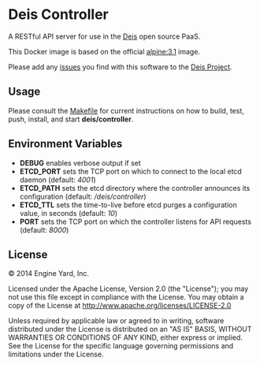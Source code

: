 # Deis Controller

A RESTful API server for use in the [Deis](http://deis.io) open source PaaS.


This Docker image is based on the official
[alpine:3.1](https://registry.hub.docker.com/_/alpine/) image.

Please add any [issues](https://github.com/deis/deis/issues) you find with this software to
the [Deis Project](https://github.com/deis/deis).

## Usage

Please consult the [Makefile](Makefile) for current instructions on how to build, test, push,
install, and start **deis/controller**.

## Environment Variables

* **DEBUG** enables verbose output if set
* **ETCD_PORT** sets the TCP port on which to connect to the local etcd
  daemon (default: *4001*)
* **ETCD_PATH** sets the etcd directory where the controller announces
  its configuration (default: */deis/controller*)
* **ETCD_TTL** sets the time-to-live before etcd purges a configuration
  value, in seconds (default: *10*)
* **PORT** sets the TCP port on which the controller listens for API
  requests (default: *8000*)

## License

© 2014 Engine Yard, Inc.

Licensed under the Apache License, Version 2.0 (the "License"); you may
not use this file except in compliance with the License. You may obtain
a copy of the License at <http://www.apache.org/licenses/LICENSE-2.0>

Unless required by applicable law or agreed to in writing, software
distributed under the License is distributed on an "AS IS" BASIS,
WITHOUT WARRANTIES OR CONDITIONS OF ANY KIND, either express or implied.
See the License for the specific language governing permissions and
limitations under the License.
